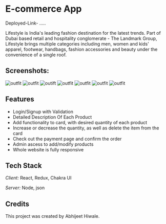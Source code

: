 # E-commerce App 

Deployed-Link- .....


Lifestyle is India's leading fashion destination for the latest trends. Part of Dubai based retail and hospitality conglomerate - The Landmark Group, Lifestyle brings multiple categories including men, women and kids’ apparel, footwear, handbags, fashion accessories and beauty under the convenience of a single roof.
## Screenshots:

![outfit](https://user-images.githubusercontent.com/94694221/230531061-518219f4-c2f9-4dd7-910e-8313201a7d68.png)
![outfit](https://user-images.githubusercontent.com/94694221/230531033-12cfa086-a87c-4bdf-ac33-50ba18765cac.png)
![outift](https://user-images.githubusercontent.com/91380941/229769911-813db0f5-375a-4242-a311-384c917c3c7b.png)
![outfit](https://user-images.githubusercontent.com/94694221/230530957-acd9dc18-5658-4f8f-a18a-6dbf6ee5cd0c.png)
![outfit](https://user-images.githubusercontent.com/94694221/230530999-b5719a21-dcf7-4ad2-a365-3f5363bb4738.png)
![outfit](https://user-images.githubusercontent.com/94694221/230531016-5468e0e9-c368-4fd2-ae6d-52b54bb25c28.png)
![outfit](https://user-images.githubusercontent.com/94694221/230531109-4f55952e-e0b8-4254-ad7e-933937152057.png)



## Features

- Login/Signup with Validation
- Detailed Description Of Each Product
- Add functionality to card, with desired quantity of each product
- Increase or decrease the quantity, as well as delete the item from the card
- Check out the payment page and confirm the order
- Admin ascess to add/modify products
- Whole website is fully responsive


## Tech Stack

*Client:* React, Redux, Chakra UI

*Server:* Node, json

## Credits
This project was created by Abhijeet Hiwale.